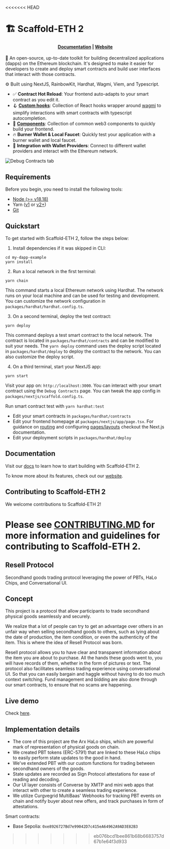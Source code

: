 <<<<<<< HEAD
# 🏗 Scaffold-ETH 2

<h4 align="center">
  <a href="https://docs.scaffoldeth.io">Documentation</a> |
  <a href="https://scaffoldeth.io">Website</a>
</h4>

🧪 An open-source, up-to-date toolkit for building decentralized applications (dapps) on the Ethereum blockchain. It's designed to make it easier for developers to create and deploy smart contracts and build user interfaces that interact with those contracts.

⚙️ Built using NextJS, RainbowKit, Hardhat, Wagmi, Viem, and Typescript.

- ✅ **Contract Hot Reload**: Your frontend auto-adapts to your smart contract as you edit it.
- 🪝 **[Custom hooks](https://docs.scaffoldeth.io/hooks/)**: Collection of React hooks wrapper around [wagmi](https://wagmi.sh/) to simplify interactions with smart contracts with typescript autocompletion.
- 🧱 [**Components**](https://docs.scaffoldeth.io/components/): Collection of common web3 components to quickly build your frontend.
- 🔥 **Burner Wallet & Local Faucet**: Quickly test your application with a burner wallet and local faucet.
- 🔐 **Integration with Wallet Providers**: Connect to different wallet providers and interact with the Ethereum network.

![Debug Contracts tab](https://github.com/scaffold-eth/scaffold-eth-2/assets/55535804/b237af0c-5027-4849-a5c1-2e31495cccb1)

## Requirements

Before you begin, you need to install the following tools:

- [Node (>= v18.18)](https://nodejs.org/en/download/)
- Yarn ([v1](https://classic.yarnpkg.com/en/docs/install/) or [v2+](https://yarnpkg.com/getting-started/install))
- [Git](https://git-scm.com/downloads)

## Quickstart

To get started with Scaffold-ETH 2, follow the steps below:

1. Install dependencies if it was skipped in CLI:

```
cd my-dapp-example
yarn install
```

2. Run a local network in the first terminal:

```
yarn chain
```

This command starts a local Ethereum network using Hardhat. The network runs on your local machine and can be used for testing and development. You can customize the network configuration in `packages/hardhat/hardhat.config.ts`.

3. On a second terminal, deploy the test contract:

```
yarn deploy
```

This command deploys a test smart contract to the local network. The contract is located in `packages/hardhat/contracts` and can be modified to suit your needs. The `yarn deploy` command uses the deploy script located in `packages/hardhat/deploy` to deploy the contract to the network. You can also customize the deploy script.

4. On a third terminal, start your NextJS app:

```
yarn start
```

Visit your app on: `http://localhost:3000`. You can interact with your smart contract using the `Debug Contracts` page. You can tweak the app config in `packages/nextjs/scaffold.config.ts`.

Run smart contract test with `yarn hardhat:test`

- Edit your smart contracts in `packages/hardhat/contracts`
- Edit your frontend homepage at `packages/nextjs/app/page.tsx`. For guidance on [routing](https://nextjs.org/docs/app/building-your-application/routing/defining-routes) and configuring [pages/layouts](https://nextjs.org/docs/app/building-your-application/routing/pages-and-layouts) checkout the Next.js documentation.
- Edit your deployment scripts in `packages/hardhat/deploy`


## Documentation

Visit our [docs](https://docs.scaffoldeth.io) to learn how to start building with Scaffold-ETH 2.

To know more about its features, check out our [website](https://scaffoldeth.io).

## Contributing to Scaffold-ETH 2

We welcome contributions to Scaffold-ETH 2!

Please see [CONTRIBUTING.MD](https://github.com/scaffold-eth/scaffold-eth-2/blob/main/CONTRIBUTING.md) for more information and guidelines for contributing to Scaffold-ETH 2.
=======
## Resell Protocol

Secondhand goods trading protocol leveraging the power of PBTs, HaLo Chips,  and Conversational UI.

## Concept

This project is a protocol that allow participants to trade secondhand physical goods seamlessly and securely. 

We realize that a lot of people can try to get an advantage over others in an unfair way when selling secondhand goods to others, such as lying about the date of production, the item condition, or even the authenticity of the item. This is where the idea of Resell Protocol was born.

Resell protocol allows you to have clear and transparent information about the item you are about to purchase. All the hands these goods went to, you will have records of them, whether in the form of pictures or text. The protocol also facilitates seamless trading experience using conversational UI. So that you can easily bargain and haggle without having to do too much context switching. Fund management and bidding are also done through our smart contracts, to ensure that no scams are happening.

## Live demo

Check [here](https://resell-eight.vercel.app/?chainId=84532&chipId=3&address=0xe8926727Bd7e99042D7c415eA64962A9AD3E82B3).

## Implementation details

- The core of this project are the Arx HaLo ships, which are powerful mark of representation of physical goods on chain. 
- We created PBT tokens (ERC-5791) that are linked to these HaLo chips to easily perform state updates to the good in hand. 
- We've extended PBT with our custom functions for trading between secondhand owners of the goods.
- State updates are recorded as Sign Protocol attestations for ease of reading and decoding.
- Our UI layer consists of Converse by XMTP and mini web apps that interact with other to create a seamless trading experience. 
- We utilize Curgvegrid MultiBaas' Webhooks for tracking PBT events on chain and notify buyer about new offers, and track purchases in form of attestations.

Smart contracts:
- Base Sepolia: `0xe8926727Bd7e99042D7c415eA64962A9AD3E82B3`
>>>>>>> eb076bcd1bee861b68b6683757d67b1e64f3d933
